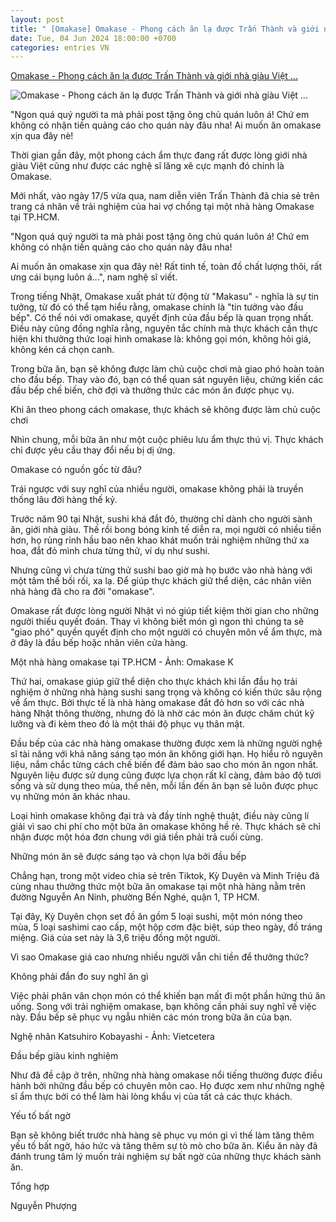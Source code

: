 ```yaml
---
layout: post
title: " [Omakase] Omakase - Phong cách ăn lạ được Trấn Thành và giới nhà giàu Việt ..."
date: Tue, 04 Jun 2024 18:00:00 +0700
categories: entries VN
---
```

[Omakase - Phong cách ăn lạ được Trấn Thành và giới nhà giàu Việt ...](https://cafebiz.vn/omakase-phong-cach-an-la-duoc-tran-thanh-va-gioi-nha-giau-viet-cuc-ua-chuong-khong-duoc-chon-mon-khong-biet-truoc-gia-nhung-so-tien-phai-tra-gay-choang-176240604153411947.chn)

![Omakase - Phong cách ăn lạ được Trấn Thành và giới nhà giàu Việt ...](https://cafebiz.cafebizcdn.vn/zoom/600_315/162123310254002176/2024/6/4/omakase-2-1717489504809908386607-0-0-761-1218-crop-17174897618441223169994.png)

"Ngon quá quý người ta mà phải post tặng ông chủ quán luôn á! Chứ em không có nhận tiền quảng cáo cho quán này đâu nha! Ai muốn ăn omakase xịn qua đây nè!

Thời gian gần đây, một phong cách ẩm thực đang rất được lòng giới nhà giàu Việt cũng như được các nghệ sĩ lăng xê cực mạnh đó chính là Omakase.

Mới nhất, vào ngày 17/5 vừa qua, nam diễn viên Trấn Thành đã chia sẻ trên trang cá nhân về trải nghiệm của hai vợ chồng tại một nhà hàng Omakase tại TP.HCM.

"Ngon quá quý người ta mà phải post tặng ông chủ quán luôn á! Chứ em không có nhận tiền quảng cáo cho quán này đâu nha!

Ai muốn ăn omakase xịn qua đây nè! Rất tinh tế, toàn đồ chất lượng thôi, rất ưng cái bụng luôn á...", nam nghệ sĩ viết.

Trong tiếng Nhật, Omakase xuất phát từ động từ "Makasu" - nghĩa là sự tin tưởng, từ đó có thể tạm hiểu rằng, omakase chính là "tin tưởng vào đầu bếp". Có thể nói với omakase, quyết định của đầu bếp là quan trọng nhất. Điều này cũng đồng nghĩa rằng, nguyên tắc chính mà thực khách cần thực hiện khi thưởng thức loại hình omakase là: không gọi món, không hỏi giá, không kén cá chọn canh.



Trong bữa ăn, bạn sẽ không được làm chủ cuộc chơi mà giao phó hoàn toàn cho đầu bếp. Thay vào đó, bạn có thể quan sát nguyên liệu, chứng kiến các đầu bếp chế biến, chờ đợi và thưởng thức các món ăn được phục vụ.

Khi ăn theo phong cách omakase, thực khách sẽ không được làm chủ cuộc chơi

Nhìn chung, mỗi bữa ăn như một cuộc phiêu lưu ẩm thực thú vị. Thực khách chỉ được yêu cầu thay đổi nếu bị dị ứng.

Omakase có nguồn gốc từ đâu?

Trái ngược với suy nghĩ của nhiều người, omakase không phải là truyền thống lâu đời hàng thế kỷ.

Trước năm 90 tại Nhật, sushi khá đắt đỏ, thường chỉ dành cho người sành ăn, giới nhà giàu. Thế rồi bong bóng kinh tế diễn ra, mọi người có nhiều tiền hơn, họ rủng rỉnh hầu bao nên khao khát muốn trải nghiệm những thứ xa hoa, đắt đỏ mình chưa từng thử, ví dụ như sushi.

Nhưng cũng vì chưa từng thử sushi bao giờ mà họ bước vào nhà hàng với một tâm thế bối rối, xa lạ. Để giúp thực khách giữ thể diện, các nhân viên nhà hàng đã cho ra đời "omakase".

Omakase rất được lòng người Nhật vì nó giúp tiết kiệm thời gian cho những người thiếu quyết đoán. Thay vì không biết món gì ngon thì chúng ta sẽ "giao phó" quyền quyết định cho một người có chuyên môn về ẩm thực, mà ở đây là đầu bếp hoặc nhân viên cửa hàng.

Một nhà hàng omakase tại TP.HCM - Ảnh: Omakase K

Thứ hai, omakase giúp giữ thể diện cho thực khách khi lần đầu họ trải nghiệm ở những nhà hàng sushi sang trọng và không có kiến thức sâu rộng về ẩm thực. Bởi thực tế là nhà hàng omakase đắt đỏ hơn so với các nhà hàng Nhật thông thường, nhưng đó là nhờ các món ăn được chăm chút kỹ lưỡng và đi kèm theo đó là một thái độ phục vụ thân mật.

Đầu bếp của các nhà hàng omakase thường được xem là những người nghệ sĩ tài năng với khả năng sáng tạo món ăn không giới hạn. Họ hiểu rõ nguyên liệu, nắm chắc từng cách chế biến để đảm bảo sao cho món ăn ngon nhất. Nguyên liệu được sử dụng cũng được lựa chọn rất kĩ càng, đảm bảo độ tươi sống và sử dụng theo mùa, thế nên, mỗi lần đến ăn bạn sẽ luôn được phục vụ những món ăn khác nhau.

Loại hình omakase không đại trà và đầy tính nghệ thuật, điều này cũng lí giải vì sao chi phí cho một bữa ăn omakase không hề rẻ. Thực khách sẽ chỉ nhận được một hóa đơn chung với giá tiền phải trả cuối cùng.

Những món ăn sẽ được sáng tạo và chọn lựa bởi đầu bếp

Chẳng hạn, trong một video chia sẻ trên Tiktok, Kỳ Duyên và Minh Triệu đã cùng nhau thưởng thức một bữa ăn omakase tại một nhà hàng nằm trên đường Nguyễn An Ninh, phường Bến Nghé, quận 1, TP HCM.

Tại đây, Kỳ Duyên chọn set đồ ăn gồm 5 loại sushi, một món nóng theo mùa, 5 loại sashimi cao cấp, một hộp cơm đặc biệt, súp theo ngày, đồ tráng miệng. Giá của set này là 3,6 triệu đồng một người.

Vì sao Omakase giá cao nhưng nhiều người vẫn chi tiền để thưởng thức?

Không phải đắn đo suy nghĩ ăn gì

Việc phải phân vân chọn món có thể khiến bạn mất đi một phần hứng thú ăn uống. Song với trải nghiệm omakase, bạn không cần phải suy nghĩ về việc này. Đầu bếp sẽ phục vụ ngẫu nhiên các món trong bữa ăn của bạn.

Nghệ nhân Katsuhiro Kobayashi - Ảnh: Vietcetera

Đầu bếp giàu kinh nghiệm

Như đã đề cập ở trên, những nhà hàng omakase nổi tiếng thường được điều hành bởi những đầu bếp có chuyên môn cao. Họ được xem như những nghệ sĩ ẩm thực bởi có thể làm hài lòng khẩu vị của tất cả các thực khách.

Yếu tố bất ngờ

Bạn sẽ không biết trước nhà hàng sẽ phục vụ món gì vì thế làm tăng thêm yếu tố bất ngờ, háo hức và tăng thêm sự tò mò cho bữa ăn. Kiểu ăn này đã đánh trung tâm lý muốn trải nghiệm sự bất ngờ của những thực khách sành ăn.

Tổng hợp

Nguyễn Phượng

